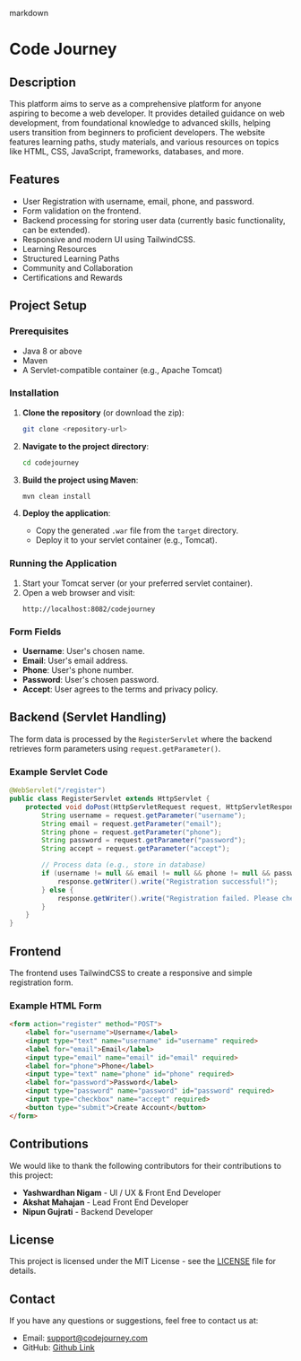 markdown
# Code Journey 

## Description
This platform aims to serve as a comprehensive platform for anyone aspiring to become a web developer. It provides detailed guidance on web development, from foundational knowledge to advanced skills, helping users transition from beginners to proficient developers. The website features learning paths, study materials, and various resources on topics like HTML, CSS, JavaScript, frameworks, databases, and more.

## Features
- User Registration with username, email, phone, and password.
- Form validation on the frontend.
- Backend processing for storing user data (currently basic functionality, can be extended).
- Responsive and modern UI using TailwindCSS.
- Learning Resources
- Structured Learning Paths
- Community and Collaboration
- Certifications and Rewards

## Project Setup

### Prerequisites
- Java 8 or above
- Maven
- A Servlet-compatible container (e.g., Apache Tomcat)

### Installation

1. **Clone the repository** (or download the zip):
   ```bash
   git clone <repository-url>
   ```

2. **Navigate to the project directory**:
   ```bash
   cd codejourney
   ```

3. **Build the project using Maven**:
   ```bash
   mvn clean install
   ```

4. **Deploy the application**:
   - Copy the generated `.war` file from the `target` directory.
   - Deploy it to your servlet container (e.g., Tomcat).

### Running the Application
1. Start your Tomcat server (or your preferred servlet container).
2. Open a web browser and visit:
   ```
   http://localhost:8082/codejourney
   ```

### Form Fields
- **Username**: User's chosen name.
- **Email**: User's email address.
- **Phone**: User's phone number.
- **Password**: User's chosen password.
- **Accept**: User agrees to the terms and privacy policy.

## Backend (Servlet Handling)
The form data is processed by the `RegisterServlet` where the backend retrieves form parameters using `request.getParameter()`.

### Example Servlet Code
```java
@WebServlet("/register")
public class RegisterServlet extends HttpServlet {
    protected void doPost(HttpServletRequest request, HttpServletResponse response) throws ServletException, IOException {
        String username = request.getParameter("username");
        String email = request.getParameter("email");
        String phone = request.getParameter("phone");
        String password = request.getParameter("password");
        String accept = request.getParameter("accept");

        // Process data (e.g., store in database)
        if (username != null && email != null && phone != null && password != null && accept != null) {
            response.getWriter().write("Registration successful!");
        } else {
            response.getWriter().write("Registration failed. Please check the inputs.");
        }
    }
}
```

## Frontend
The frontend uses TailwindCSS to create a responsive and simple registration form.

### Example HTML Form
```html
<form action="register" method="POST">
    <label for="username">Username</label>
    <input type="text" name="username" id="username" required>
    <label for="email">Email</label>
    <input type="email" name="email" id="email" required>
    <label for="phone">Phone</label>
    <input type="text" name="phone" id="phone" required>
    <label for="password">Password</label>
    <input type="password" name="password" id="password" required>
    <input type="checkbox" name="accept" required>
    <button type="submit">Create Account</button>
</form>
```

## Contributions
We would like to thank the following contributors for their contributions to this project:

- **Yashwardhan Nigam** - UI / UX & Front End Developer
- **Akshat Mahajan** - Lead Front End Developer
- **Nipun Gujrati** - Backend Developer

## License
This project is licensed under the MIT License - see the [LICENSE](LICENSE) file for details.

## Contact
If you have any questions or suggestions, feel free to contact us at:

- Email: support@codejourney.com
- GitHub: [Github Link](https://github.com/akshatmhjj/Code-Journey)

```
